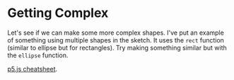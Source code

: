 # Getting Complex
Let's see if we can make some more complex shapes. I've put an example of something using multiple shapes in the sketch. It uses the `rect` function (similar to ellipse but for rectangles). Try making something similar but with the `ellipse` function.

[p5.js cheatsheet](https://bmoren.github.io/p5js-cheat-sheet/).